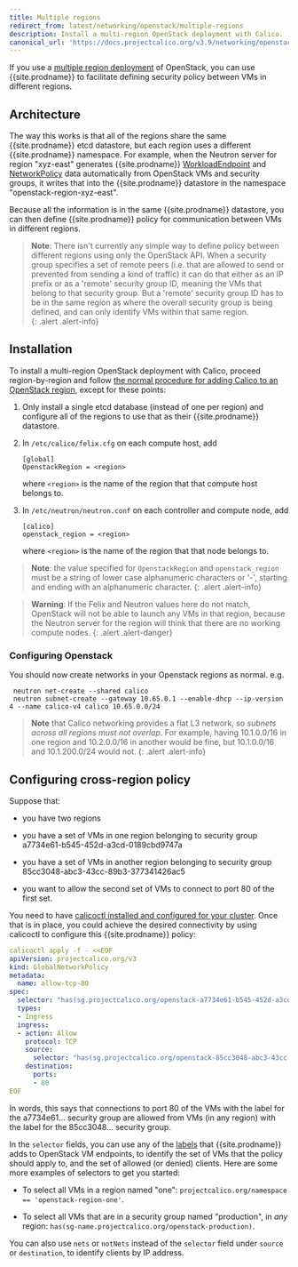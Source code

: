 ```yaml
---
title: Multiple regions
redirect_from: latest/networking/openstack/multiple-regions
description: Install a multi-region OpenStack deployment with Calico.
canonical_url: 'https://docs.projectcalico.org/v3.9/networking/openstack/multiple-regions'
---
```


If you use a [multiple region
deployment](https://docs.openstack.org/kolla-ansible/rocky/user/multi-regions.html)
of OpenStack, you can use {{site.prodname}} to facilitate defining security
policy between VMs in different regions.

## Architecture

The way this works is that all of the regions share the same {{site.prodname}}
etcd datastore, but each region uses a different {{site.prodname}} namespace.
For example, when the Neutron server for region "xyz-east" generates
{{site.prodname}}
[WorkloadEndpoint]({{site.baseurl}}/{{page.version}}/reference/resources/workloadendpoint)
and
[NetworkPolicy]({{site.baseurl}}/{{page.version}}/reference/resources/networkpolicy)
data automatically from OpenStack VMs and security groups, it writes that into
the {{site.prodname}} datastore in the namespace "openstack-region-xyz-east".

Because all the information is in the same {{site.prodname}} datastore, you can
then define {{site.prodname}} policy for communication between VMs in different
regions.

> **Note**: There isn't currently any simple way to define policy between
> different regions using only the OpenStack API.  When a security group
> specifies a set of remote peers (i.e. that are allowed to send or prevented
> from sending a kind of traffic) it can do that either as an IP prefix or as a
> 'remote' security group ID, meaning the VMs that belong to that security
> group.  But a 'remote' security group ID has to be in the same region as
> where the overall security group is being defined, and can only identify VMs
> within that same region.  
{: .alert .alert-info}

## Installation

To install a multi-region OpenStack deployment with Calico, proceed
region-by-region and follow [the normal procedure for adding Calico to an
OpenStack
region]({{site.baseurl}}/{{page.version}}/getting-started/openstack/installation),
except for these points:

1.  Only install a single etcd database (instead of one per region) and
    configure all of the regions to use that as their {{site.prodname}}
    datastore.

1.  In `/etc/calico/felix.cfg` on each compute host, add

    ```
    [global]
    OpenstackRegion = <region>
    ```

    where `<region>` is the name of the region that that compute host belongs to.

1.  In `/etc/neutron/neutron.conf` on each controller and compute node, add

    ```
    [calico]
    openstack_region = <region>
    ```

    where `<region>` is the name of the region that that node belongs to.

> **Note**: the value specified for `OpenstackRegion` and `openstack_region`
> must be a string of lower case alphanumeric characters or '-', starting and
> ending with an alphanumeric character.
{: .alert .alert-info}

> **Warning**: If the Felix and Neutron values here do not match, OpenStack
> will not be able to launch any VMs in that region, because the Neutron server
> for the region will think that there are no working compute nodes.
{: .alert .alert-danger}

### Configuring Openstack
You should now create networks in your Openstack regions as normal. e.g.
```
 neutron net-create --shared calico
 neutron subnet-create --gateway 10.65.0.1 --enable-dhcp --ip-version 4 --name calico-v4 calico 10.65.0.0/24
```

> **Note** that Calico networking provides a flat L3 network,
> so *subnets across all regions must not overlap*.
> For example, having 10.1.0.0/16 in one region and 10.2.0.0/16 in another
> would be fine, but 10.1.0.0/16 and 10.1.200.0/24 would not.
{: .alert .alert-info}

## Configuring cross-region policy

Suppose that:

- you have two regions

- you have a set of VMs in one region belonging to security group
  a7734e61-b545-452d-a3cd-0189cbd9747a

- you have a set of VMs in another region belonging to security group
  85cc3048-abc3-43cc-89b3-377341426ac5

- you want to allow the second set of VMs to connect to port 80 of the first
  set.

You need to have [calicoctl installed and configured for your
cluster](labels#configuring-operator-policy).  Once that is in place,
you could achieve the desired connectivity by using calicoctl to
configure this {{site.prodname}} policy:

```yaml
calicoctl apply -f - <<EOF
apiVersion: projectcalico.org/v3
kind: GlobalNetworkPolicy
metadata:
  name: allow-tcp-80
spec:
  selector: "has(sg.projectcalico.org/openstack-a7734e61-b545-452d-a3cd-0189cbd9747a)"
  types:
  - Ingress
  ingress:
  - action: Allow
    protocol: TCP
    source:
      selector: "has(sg.projectcalico.org/openstack-85cc3048-abc3-43cc-89b3-377341426ac5)"
    destination:
      ports:
      - 80
EOF
```

In words, this says that connections to port 80 of the VMs with the label for
the a7734e61... security group are allowed from VMs (in any region) with
the label for the 85cc3048... security group.

In the `selector` fields, you can use any of the
[labels]({{site.baseurl}}/{{page.version}}/networking/openstack/labels) that
{{site.prodname}} adds to OpenStack VM endpoints, to identify the set of VMs
that the policy should apply to, and the set of allowed (or denied) clients.
Here are some more examples of selectors to get you started:

-  To select all VMs in a region named "one": `projectcalico.org/namespace ==
   'openstack-region-one'`.

-  To select all VMs that are in a security group named "production", in *any*
   region: `has(sg-name.projectcalico.org/openstack-production)`.

You can also use `nets` or `notNets` instead of the `selector` field under
`source` or `destination`, to identify clients by IP address.
